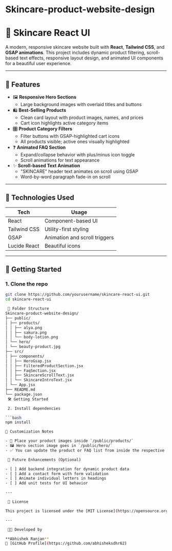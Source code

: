 # Skincare-product-website-design
# 🌿 Skincare React UI

A modern, responsive skincare website built with **React**, **Tailwind CSS**, and **GSAP animations**. This project includes dynamic product filtering, scroll-based text effects, responsive layout design, and animated UI components for a beautiful user experience.

---

## 📸 Features

- 🖼️ **Responsive Hero Sections**
  - Large background images with overlaid titles and buttons
- 🛍️ **Best-Selling Products**
  - Clean card layout with product images, names, and prices
  - Cart icon highlights active category items
- 🎛️ **Product Category Filters**
  - Filter buttons with GSAP-highlighted cart icons
  - All products visible; active ones visually highlighted
- ❓ **Animated FAQ Section**
  - Expand/collapse behavior with plus/minus icon toggle
  - Scroll animations for text appearance
- ✨ **Scroll-based Text Animation**
  - "SKINCARE" header text animates on scroll using GSAP
  - Word-by-word paragraph fade-in on scroll

---

## 🔧 Technologies Used

| Tech         | Usage                             |
|--------------|-----------------------------------|
| React        | Component-based UI                |
| Tailwind CSS | Utility-first styling             |
| GSAP         | Animation and scroll triggers     |
| Lucide React | Beautiful icons                   |

---

## 🚀 Getting Started

### 1. Clone the repo
```bash
git clone https://github.com/yourusername/skincare-react-ui.git
cd skincare-react-ui

 📁 Folder Structure
Skincare-product-website-design/
├── public/
│ ├── products/
│ │ ├── alya.png
│ │ ├── sakura.png
│ │ └── body-lotion.png
│ └── hero/
│ └── beauty-product.jpg
├── src/
│ ├── components/
│ │ ├── HeroGsap.jsx
│ │ ├── FilteredProductSection.jsx
│ │ ├── FaqSection.jsx
│ │ ├── SkincareScrollText.jsx
│ │ └── SkincareIntroText.jsx
│ └── App.jsx
├── README.md
└── package.json
 🛠️ Getting Started

 2. Install dependencies

```bash
npm install

🎯 Customization Notes

- 📸 Place your product images inside `/public/products/`
- 🖼️ Hero section image goes in `/public/hero/`
- ✅ You can update the product or FAQ list from inside the respective component files (`src/components/`)

 🧪 Future Enhancements (Optional)

- [ ] Add backend integration for dynamic product data
- [ ] Add a contact form with form validation
- [ ] Animate individual letters in headings
- [ ] Add unit tests for UI behavior

---

 📄 License

This project is licensed under the [MIT License](https://opensource.org/licenses/MIT).

---

 👨‍💻 Developed by

**Abhishek Ranjan**  
🔗 [GitHub Profile](https://github.com/abhisheksdhr62)
